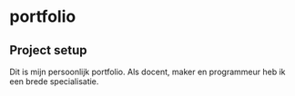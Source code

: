 # portfolio

## Project setup

Dit is mijn persoonlijk portfolio. Als docent, maker en programmeur heb ik een brede specialisatie.
